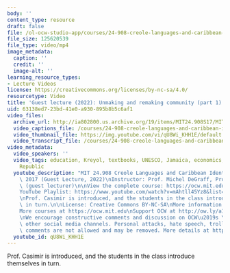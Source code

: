 ```yaml
---
body: ''
content_type: resource
draft: false
file: /ol-ocw-studio-app/courses/24-908-creole-languages-and-caribbean-identities-spring-2017/24908-s22-part-1-version-5_360p_16_9.mp4
file_size: 125620539
file_type: video/mp4
image_metadata:
  caption: ''
  credit: ''
  image-alt: ''
learning_resource_types:
- Lecture Videos
license: https://creativecommons.org/licenses/by-nc-sa/4.0/
resourcetype: Video
title: 'Guest lecture (2022): Unmaking and remaking community (part 1)'
uid: 63138ed7-23bd-41e0-a930-895b8b5c6af1
video_files:
  archive_url: http://ia802800.us.archive.org/19/items/MIT24.908S17/MIT24_908S22_Part_1_300k.mp4
  video_captions_file: /courses/24-908-creole-languages-and-caribbean-identities-spring-2017/15WVVTBTj4VleBSmb2KkDfLMpZ6TG4mlD_transcript.webvtt
  video_thumbnail_file: https://img.youtube.com/vi/qU8Wi_KHH1E/default.jpg
  video_transcript_file: /courses/24-908-creole-languages-and-caribbean-identities-spring-2017/15WVVTBTj4VleBSmb2KkDfLMpZ6TG4mlD_transcript.pdf
video_metadata:
  video_speakers: ''
  video_tags: education, Kreyol, textbooks, UNESCO, Jamaica, economics, Dominican
    Republic
  youtube_description: "MIT 24.908 Creole Languages and Caribbean Identities, Spring\
    \ 2017 (Guest Lecture, 2022)\nInstructor: Prof. Michel DeGraff, Prof. Jean Casimir\
    \ (guest lecturer)\n\nView the complete course: https://ocw.mit.edu/courses/24-908-creole-languages-and-caribbean-identities-spring-2017/\n\
    YouTube Playlist: https://www.youtube.com/watch?v=mAhtll45Yz8&list=PLUl4u3cNGP62-sHzh435NhKGnwOkPYk36\n\
    \nProf. Casimir is introduced, and the students in the class introduce themselves\
    \ in turn.\n\nLicense: Creative Commons BY-NC-SA\nMore information at https://ocw.mit.edu/terms\n\
    More courses at https://ocw.mit.edu\nSupport OCW at http://ow.ly/a1If50zVRlQ\n\
    \nWe encourage constructive comments and discussion on OCW\u2019s YouTube and\
    \ other social media channels. Personal attacks, hate speech, trolling, and inappropriate\
    \ comments are not allowed and may be removed. More details at https://ocw.mit.edu/comments."
  youtube_id: qU8Wi_KHH1E
---
```

Prof. Casimir is introduced, and the students in the class introduce themselves in turn.